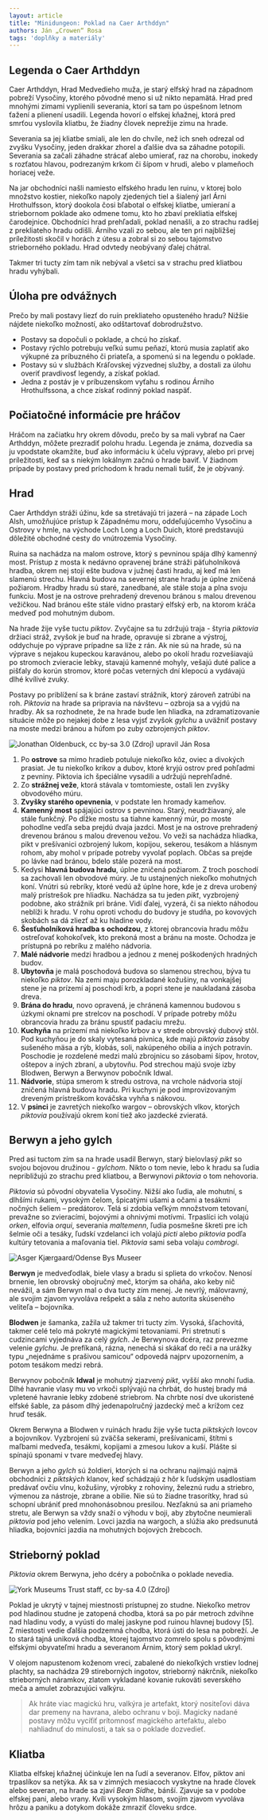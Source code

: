 ```yaml
---
layout: article
title: "Minidungeon: Poklad na Caer Arthddyn"
authors: Ján „Crowen“ Rosa
tags: 'doplňky a materiály'
---
```


## Legenda o Caer Arthddyn

Caer Arthddyn, Hrad Medvedieho muža, je starý elfský hrad na západnom pobreží Vysočiny, ktorého pôvodné meno si už nikto nepamätá. Hrad pred mnohými zimami vyplienili severania, ktorí sa tam po úspešnom letnom ťažení a plienení usadili. Legenda hovorí o elfskej kňažnej, ktorá pred smrťou vyslovila kliatbu, že žiadny človek neprežije zimu na hrade.

Severania sa jej kliatbe smiali, ale len do chvíle, než ich sneh odrezal od zvyšku Vysočiny, jeden drakkar zhorel a ďalšie dva sa záhadne potopili. Severania sa začali záhadne strácať alebo umierať, raz na chorobu, inokedy s rozťatou hlavou, podrezaným krkom či šípom v hrudi, alebo v plameňoch horiacej veže.

Na jar obchodníci našli namiesto elfského hradu len ruinu, v ktorej bolo množstvo kostier, niekoľko napoly zjedených tiel a šialený jarl Árni Hrothulfsson, ktorý dookola čosi bľabotal o elfskej kliatbe, umieraní a striebornom poklade ako odmene tomu, kto ho zbaví prekliatia elfskej čarodejnice. Obchodníci hrad prehľadali, poklad nenašli, a zo strachu radšej z prekliateho hradu odišli. Árniho vzali zo sebou, ale ten pri najbližšej príležitosti skočil v horách z útesu a zobral si zo sebou tajomstvo strieborného pokladu. Hrad odvtedy neobývaný ďalej chátral.

Takmer tri tucty zím tam nik nebýval a všetci sa v strachu pred kliatbou hradu vyhýbali.

## Úloha pre odvážnych

Prečo by mali postavy liezť do ruín prekliateho opusteného hradu? Nižšie nájdete niekoľko možností, ako odštartovať dobrodružstvo.

- Postavy sa dopočuli o poklade, a chcú ho získať.
- Postavy rýchlo potrebuju veľkú sumu peňazí, ktorú musia zaplatiť ako výkupné za príbuzného či priateľa, a spomenú si na legendu o poklade.
- Postavy sú v službách Kráľovskej výzvednej služby, a dostali za úlohu overiť pravdivosť legendy, a získať poklad.
- Jedna z postáv je v príbuzenskom vyťahu s rodinou Árniho Hrothulfssona, a chce získať rodinný poklad naspäť.

## Počiatočné informácie pre hráčov

Hráčom na začiatku hry okrem dôvodu, prečo by sa mali vybrať na Caer Arthddyn, môžete prezradiť polohu hradu. Legenda je známa, dozvedia sa ju vpodstate okamžite, buď ako informáciu k účelu výpravy, alebo pri prvej príležitosti, keď sa s niekým lokálnym začnú o hrade baviť. V žiadnom prípade by postavy pred príchodom k hradu nemali tušiť, že je obývaný.

## Hrad

Caer Arthddyn stráži úžinu, kde sa stretávajú tri jazerá – na západe Loch Alsh, umožňujúce prístup k Západnému moru, oddeľujúcemho Vysočinu a Ostrovy v hmle, na východe Loch Long a Loch Duich, ktoré predstavujú dôležité obchodné cesty do vnútrozemia Vysočiny.

Ruina sa nachádza na malom ostrove, ktorý s pevninou spája dlhý kamenný most. Prístup z mosta k nedávno opravenej bráne stráži päťuholníková hradba, okrem nej stojí ešte budova v južnej časti hradu, aj keď má len slamenú strechu. Hlavná budova na severnej strane hradu je úplne zničená požiarom. Hradby hradu sú staré, zanedbané, ale stále stoja a plna svoju funkciu. Most je na ostrove prehradený drevenou bránou s malou drevenou vežičkou. Nad bránou ešte stále vidno prastarý elfský erb, na ktorom kráča medveď pod mohutným dubom.

Na hrade žije vyše tuctu _piktov_. Zvyčajne sa tu zdržujú traja - štyria _piktovia_ držiaci stráž, zvyšok je buď na hrade, opravuje si zbrane a výstroj, oddychuje po výprave prípadne sa líže z rán. Ak nie sú na hrade, sú na výprave s nejakou kupeckou karavánou, alebo po okolí hradu rozvešiavajú po stromoch zvieracie lebky, stavajú kamenné mohyly, vešajú duté palice a pišťaly do korún stromov, ktoré počas veterných dní klepocú a vydávajú dlhé kvílivé zvuky.

Postavy po priblížení sa k bráne zastaví strážnik, ktorý zároveň zatrúbi na roh. _Piktovia_ na hrade sa pripravia na návštevu – ozbroja sa a vyjdú na hradby. Ak sa rozhodnete, že na hrade bude len hliadka, na zdramatizovanie situácie môže po nejakej dobe z lesa vyjsť zvyšok _gylchu_ a uväžniť postavy na moste medzi bránou a húfom po zuby ozbrojených _piktov_.

![Jonathan Oldenbuck, <a href="http://creativecommons.org/licenses/by-sa/3.0">cc by-sa 3.0</a> (<a href="https://en.wikipedia.org/wiki/Eilean_Donan#/media/File:Eilean_Donan_plan_4.png">Zdroj</a>)             upravil Ján Rosa](crowen-mapa-opt.jpg)

1. Po __ostrove__ sa mimo hradieb potuluje niekoľko kôz, oviec a divokých prasiat. Je tu niekoľko kríkov a dubov, ktoré kryjú ostrov pred pohľadmi z pevniny. Piktovia ich špeciálne vysadili a udržujú neprehľadné.
1. Zo __strážnej veže__, ktorá stávala v tomtomieste, ostali len zvyšky obvodového múru.
1. __Zvyšky starého opevnenia__, v podstate len hromady kameňov.
1. __Kamenný most__ spájajúci ostrov s pevninou. Starý, neudržiavaný, ale stále funkčný. Po dĺžke mostu sa tiahne kamenný múr, po moste pohodlne vedľa seba prejdú dvaja jazdci. Most je na ostrove prehradený drevenou bránou s malou drevenou vežou. Vo veži sa nachádza hliadka, pikt v prešívanici ozbrojený lukom, kopijou, sekerou, tesákom a hlásnym rohom, aby mohol v prípade potreby vyvolať poplach. Občas sa prejde po lávke nad bránou, bdelo stále pozerá na most.
1. Kedysi __hlavná budova hradu__, úplne zničená požiarom. Z troch poschodí sa zachovali len obvodové múry. Je tu ustajnených niekoľko mohutných koní. Vnútri sú rebríky, ktoré vedú až úplne hore, kde je z dreva urobený malý prístrešok pre hliadku. Nachádza sa tu jeden _pikt_, vyzbrojený podobne, ako strážnik pri bráne. Vidí ďalej, vyzerá, či sa niekto náhodou neblíži k hradu. V rohu oproti vchodu do budovy je studňa, po kovových skobách sa dá zliezť až ku hladine vody.
1. __Šesťuholníková hradba s ochodzou__, z ktorej obrancovia hradu môžu ostreľovať kohokoľvek, kto prekoná most a bránu na moste. Ochodza je prístupná po rebríku z malého nádvoria.
1. __Malé nádvorie__ medzi hradbou a jednou z menej poškodených hradných budov.
1. __Ubytovňa__ je malá poschodová budova so slamenou strechou, býva tu niekoľko _piktov_. Na zemi maju porozkladané kožušiny, na vonkajšej stene je na prízemí aj poschodí krb, a popri stene je naukladaná zásoba dreva.
1. __Brána do hradu__, novo opravená, je chránená kamennou budovou s úzkymi oknami pre strelcov na poschodí. V prípade potreby môžu obrancovia hradu za bránu spustiť padaciu mrežu.
1. __Kuchyňa__ na prízemí má niekoľko krbov a v strede obrovský dubový stôl. Pod kuchyňou je do skaly vytesaná pivnica, kde majú _piktovia_ zásoby sušeného mäsa a rýb, klobás, soli, nakúpeného obilia a iných potravín. Poschodie je rozdelené medzi malú zbrojnicu so zásobami šípov, hrotov, oštepov a iných zbraní, a ubytovňu. Pod strechou majú svoje izby Blodwen, Berwyn a Berwynov pobočník Idwal.
1. __Nádvorie__, stúpa smerom k stredu ostrova, na vrchole nádvoria stojí zničená hlavná budova hradu. Pri kuchyni je pod improvizovaným dreveným prístreškom kováčska vyhňa s nákovou.
1. V __psinci__ je zavretých niekoľko wargov – obrovských vlkov, ktorých _piktovia_ používajú okrem koní tiež ako jazdecké zvieratá.

## Berwyn a jeho gylch

Pred asi tuctom zím sa na hrade usadil Berwyn, starý bielovlasý _pikt_ so svojou bojovou družinou - _gylchom_. Nikto o tom nevie, lebo k hradu sa ľudia nepribližujú zo strachu pred kliatbou, a Berwynovi _piktovia_ o tom nehovoria.

_Piktovia_ sú pôvodní obyvatelia Vysočiny. Nižší ako ľudia, ale mohutní, s dlhšími rukami, vysokým čelom, špicatými ušami a očami a tesákmi nočných šeliem – predátorov. Telá si zdobia veľkým množstvom tetovaní, prevažne so zvieracími, bojovými a ohnivými motívmi. Trpaslíci ich volajú _orken_, elfovia _orqui_, severania _maltemenn_, ľudia posmešne škreti pre ich šelmie oči a tesáky, ľudskí vzdelanci ich volajú _picti_ alebo _piktovia_ podľa kultúry tetovania a maľovania tiel. _Piktovia_ sami seba volaju _combrogi_.

![Asger Kjærgaard/Odense Bys Museer](four-views-of-the-valk-opt.jpg)

__Berwyn__ je medveďodlak, biele vlasy a bradu si splieta do vrkočov. Nenosí brnenie, len obrovský obojručný meč, ktorým sa oháňa, ako keby nič nevážil, a sám Berwyn mal o dva tucty zím menej. Je nevrlý, málovravný, ale svojim zjavom vyvoláva rešpekt a sála z neho autorita skúseného veliteľa – bojovníka.

__Blodwen__ je šamanka, zažila už takmer tri tucty zím. Vysoká, šľachovitá, takmer celé telo má pokryté magickými tetovaniami. Pri stretnutí s cudzincami vyjednáva za celý _gylch_. Je Berwynova dcéra, raz prevezme velenie _gylchu_. Je prefíkaná, rázna, nenechá si skákať do reči a na urážky typu „nejednáme s prašivou samicou“ odpovedá najprv upozornením, a potom tesákom medzi rebrá.

Berwynov pobočník __Idwal__ je mohutný zjazvený _pikt_, vyšší ako mnohí ľudia. Dlhé havranie vlasy mu vo vrkoči splývajú na chrbát, do hustej brady má vpletené havranie lebky zdobené striebrom. Na chrbte nosí dve ukoristené elfské šable, za pásom dlhý jedenapolručný jazdecký meč a krížom cez hruď tesák.

Okrem Berwyna a Blodwen v ruinách hradu žije vyše tucta _piktských_ lovcov a bojovníkov. Vyzbrojení sú zväčša sekerami, prešívanicami, štítmi s maľbami medveďa, tesákmi, kopijami a zmesou lukov a kuší. Plášte si spínajú sponami v tvare medveďej hlavy.

Berwyn a jeho _gylch_ sú žoldieri, ktorých si na ochranu najímajú najmä obchodníci z _piktských_ klanov, keď schádzajú z hôr k ľudským usadlostiam predávať ovčiu vlnu, kožušiny, výrobky z rohoviny, železnú rudu a striebro, výmenou za nástroje, zbrane a obilie. Nie sú to žiadne trasorítky, hrad sú schopní ubrániť pred mnohonásobnou presilou. Nezľaknú sa ani priameho stretu, ale Berwyn sa vždy snaží o výhodu v boji, aby zbytočne neumierali _piktovia_ pod jeho velením. Lovci jazdia na wargoch, a slúžia ako predsunutá hliadka, bojovníci jazdia na mohutných bojových žrebcoch.

## Strieborný poklad

_Piktovia_ okrem Berwyna, jeho dcéry a pobočníka o poklade nevedia.

![York Museums Trust staff, <a href="http://creativecommons.org/licenses/by-sa/4.0">cc by-sa 4.0</a> (<a href="https://en.wikipedia.org/wiki/Bedale_Hoard#/media/File:Bedale_Hoard_Group_YORYM_2014_149.jpg">Zdroj</a>)](bedale-hoard-group-yor-opt.jpg)

Poklad je ukrytý v tajnej miestnosti prístupnej zo studne. Niekoľko metrov pod hladinou studne je zatopená chodba, ktorá sa po pár metroch zdvihne nad hladinu vody, a vyústi do malej jaskyne pod ruinou hlavnej budovy [5]. Z miestosti vedie ďalšia podzemná chodba, ktorá ústi do lesa na pobreží. Je to stará tajná uniková chodba, ktorej tajomstvo zomrelo spolu s pôvodnými elfskými obyvateľmi hradu a severanom Árnim, ktorý sem poklad ukryl.

V olejom napustenom koženom vreci, zabalené do niekoľkých vrstiev lodnej plachty, sa nachádza 29 stireborných ingotov, strieborný nákrčník, niekoľko strieborných náramkov, zlatom vykladané kovanie rukoväti severského meča a amulet zobrazujúci valkýru.

> Ak hráte viac magickú hru, valkýra je artefakt, ktorý nositeľovi dáva dar premeny na havrana, alebo ochranu v boji. Magicky nadané postavy môžu vycíťiť prítomnosť magického artefaktu, alebo nahliadnuť do minulosti, a tak sa o poklade dozvedieť.

## Kliatba

Kliatba elfskej kňažnej účinkuje len na ľudí a severanov. Elfov, piktov ani trpaslíkov sa netýka. Ak sa v zimných mesiacoch vyskytne na hrade človek alebo severan, na hrade sa zjaví _Bean Sídhe_, bánší. Zjavuje sa v podobe elfskej pani, alebo vrany. Kvíli vysokým hlasom, svojím zjavom vyvoláva hrôzu a paniku a dotykom dokáže zmraziť človeku srdce.
